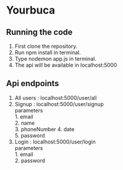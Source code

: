 # Yourbuca

## Running the code 
1. First clone the repository.
2. Run npm install in terminal.
3. Type nodemon app.js in terminal.
4. The api will be available in localhost:5000
  
## Api endpoints
1. All users : localhost:5000/user/all
2. Signup    : localhost:5000/user/signup<br>
    parameters <br>
       1. email      
       2. name  
       3. phoneNumber
       4. date    
       5. password
3. Login     : localhost:5000/user/login<br>
       parameters <br>
         1. email      
         2. password  
        
